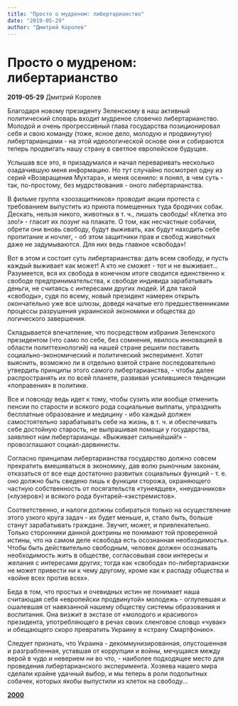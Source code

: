 ```yaml
---
title: "Просто о мудреном: либертарианство"
date: "2019-05-29"
author: "Дмитрий Королев"
---
```


# Просто о мудреном: либертарианство

**2019-05-29** Дмитрий Королев

Благодаря новому президенту Зеленскому в наш активный политический словарь входит мудреное словечко либертарианство. Молодой и очень прогрессивный глава государства позиционировал себя и свою команду (тоже, ясное дело, молодую и продвинутую) либертарианцами - на этой идеологической основе они и собираются теперь продвигать нашу страну в светлое европейское будущее.

Услышав все это, я призадумался и начал переваривать несколько озадачившую меня информацию. Но тут случайно посмотрел одну из серий «Возвращения Мухтара», и меня осенило: я понял, в чем суть - так, по-простому, без мудрствования - оного либертарианства.

В фильме группа «зоозащитников» проводит акции протеста с требованием выпустить из приюта помещенных туда бродячих собак. Дескать, нельзя никого, животных в т. ч., лишать свободы! «Клетка это зло!» - гласит их лозунг на плакате. О том, как несчастные собачки, обрети они вновь свободу, будут выживать, как будут находить себе пропитание и ночлег, - об этом защитники прав и свобод животных даже не задумываются. Для них ведь главное «свобода»!

Вот в этом и состоит суть либертарианства: дать всем свободу, и пусть каждый выживает как может! А кто не сможет - тот и не выживает... Разумеется, вся их свобода в конечном итоге сводится единственно к свободе предпринимательства, к свободе индивида зарабатывать деньги, не считаясь с интересами других людей. И для такой «свободы», судя по всему, новый президент намерен открыть окончательно уже все шлюзы, доведя начатые его предшественниками процессы разрушения украинской экономики и общества до логического завершения.

Складывается впечатление, что посредством избрания Зеленского президентом (что само по себе, без сомнения, явилось инновацией в области политтехнологий) на нашей стране решили поставить социально-экономический и политический эксперимент. Хотят выяснить, возможно ли в отдельно взятой стране последовательно утвердить принципы этого самого либертарианства, - чтобы далее распространять их по всей планете, развивая усилившиеся тенденции «поправения» в политике.

Все и повсюду ведь идет к тому, чтобы сузить или вообще отменить пенсии по старости и всякого рода социальные выплаты, упразднить бесплатные образование и медицину - ибо каждый должен самостоятельно зарабатывать себе на жизнь, в т. ч. и обеспечивать себе достойную старость, не выпрашивая помощи у государства, заявляют нам либертарианцы. «Выживает сильнейший!» - провозглашают социал-дарвинисты.

Согласно принципам либертарианства государство должно совсем прекратить вмешиваться в экономику, дав волю рыночным законам, отказаться от все еще достаточно развитых социальных функций - т. е. оно должно быть сведено лишь к функции сторожа, охраняющего частную собственность от посягательств «тунеядцев», «неудачников» («лузеров») и всякого рода бунтарей-«экстремистов».

Соответственно, и налоги должны собираться только на осуществление этого узкого круга задач - их будет меньше, и, стало быть, больше станут зарабатывать граждане. Звучит, может, и привлекательно. Только сторонники данной доктрины не понимают той проверенной истины, что на самом деле «свобода есть осознанная необходимость». Чтобы быть действительно свободным, человек должен осознавать необходимость жить в обществе, согласовывая свои интересы и желания с интересами других; тогда как «свобода» по-либертариански не может привести ни к чему другому, кроме как к распаду общества и «войне всех против всех».

Беда в том, что простых и очевидных истин не понимает наша считающая себя «европейски продвинутой» молодежь - оглупевшая и ошалевшая от навязанной нашему обществу системы образования и воспитания. Она визжит в экстазе от «молодого и красивого» президента, употребляющего в речах своих сленговое словцо «чувак» и обещающего скоро превратить Украину в «страну Смартфонию».

Следует признать, что Украина - декоммунизированная, опустошенная и разграбленная, уставшая от коррупции и войны, мечущаяся между верой в чудо и неверием ни во что, - наиболее подходящее место для проведения либертарианского эксперимента. Хозяева нашего мира сделали крайне удачный выбор, и мы теперь в роли подопытных собачек, которых якобы выпустили из клеток на свободу...

**[2000](https://www.2000.ua/v-nomere/derzhava/ukraina_derzhava/prosto-o-mudrenom-libertarianstvo.htm)**